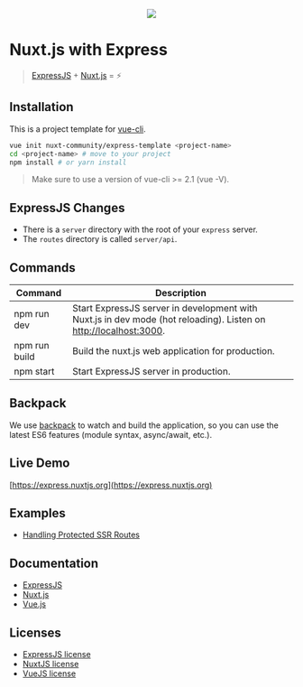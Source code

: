 <p align="center"><img src="https://cloud.githubusercontent.com/assets/904724/22470179/b84f58d8-e7ce-11e6-995b-0933711ca566.png"></p>


# Nuxt.js with Express

> [ExpressJS](http://expressjs.com/) + [Nuxt.js](https://nuxtjs.org) = :zap:

## Installation

This is a project template for [vue-cli](https://github.com/vuejs/vue-cli).

```bash
vue init nuxt-community/express-template <project-name>
cd <project-name> # move to your project
npm install # or yarn install
```

> Make sure to use a version of vue-cli >= 2.1 (vue -V).

## ExpressJS Changes

- There is a  `server` directory with the root of your `express` server.
- The `routes` directory is called `server/api`.

## Commands

| Command | Description |
|---------|-------------|
| npm run dev | Start ExpressJS server in development with Nuxt.js in dev mode (hot reloading). Listen on [http://localhost:3000](http://localhost:3000). |
| npm run build | Build the nuxt.js web application for production. |
| npm start | Start ExpressJS server in production. |

## Backpack

We use [backpack](https://github.com/palmerhq/backpack) to watch and build the application, so you can use the latest ES6 features (module syntax, async/await, etc.).

## Live Demo

[https://express.nuxtjs.org](https://express.nuxtjs.org)

## Examples

- [Handling Protected SSR Routes](https://github.com/nuxt/express/blob/master/protected-ssr-api.md)

## Documentation

- [ExpressJS](http://expressjs.com/en/guide/routing.html)
- [Nuxt.js](https://nuxtjs.org/guide/)
- [Vue.js](http://vuejs.org/guide/)

## Licenses

- [ExpressJS license](https://github.com/expressjs/express/blob/master/LICENSE)
- [NuxtJS license](https://github.com/nuxt/nuxt.js/blob/master/LICENSE.md)
- [VueJS license](https://github.com/vuejs/vue/blob/master/LICENSE)
